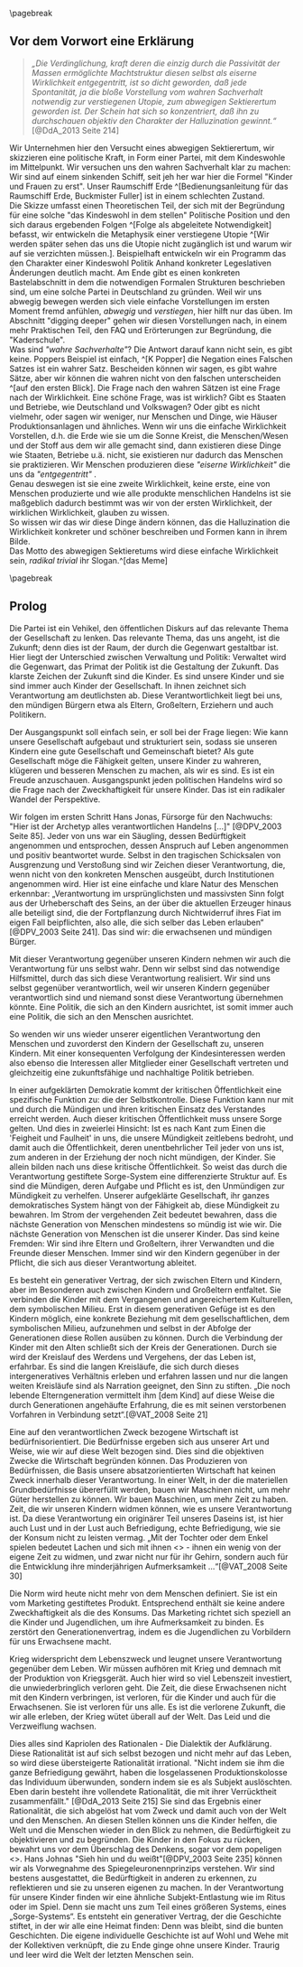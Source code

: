 \pagebreak

## Vor dem Vorwort eine Erklärung

> _„Die Verdinglichung, kraft deren die einzig durch die Passivität der Massen ermöglichte Machtstruktur diesen selbst als eiserne Wirklichkeit entgegentritt, ist so dicht geworden, daß jede Spontanität, ja die bloße Vorstellung vom wahren Sachverhalt notwendig zur verstiegenen Utopie, zum abwegigen Sektierertum geworden ist. Der Schein hat sich so konzentriert, daß ihn zu durchschauen objektiv den Charakter der Halluzination gewinnt.“_  [@DdA_2013 Seite 214]

Wir Unternehmen hier den Versucht eines abwegigen Sektierertum, wir skizzieren eine politische Kraft, in Form einer Partei, mit dem Kindeswohle im Mittelpunkt. Wir versuchen uns den wahren Sachverhalt klar zu machen: Wir sind auf einem sinkenden Schiff, seit jeh her war hier die Formel "Kinder und Frauen zu erst". Unser Raumschiff Erde ^[Bedienungsanleitung für das Raumschiff Erde, Buckmister Fuller] ist in einem schlechten Zustand.  
Die Skizze umfasst einen Theoretischen Teil, der sich mit der Begründung für eine solche "das Kindeswohl in dem  stellen" Politische Position und den sich daraus ergebenden Folgen ^[Folge als abgeleitete Notwendigkeit] befasst, wir entwickeln die Metaphysik einer verstiegene Utopie ^[Wir werden später sehen das uns die Utopie nicht zugänglich ist und warum wir auf sie verzichten müssen.]. Beispielhaft entwickeln wir ein Programm das den Charakter einer Kindeswohl Politik Anhand konkreter Legeslativen Änderungen deutlich macht. Am Ende gibt es einen konkreten Bastelabschnitt in dem die notwendigen Formalen Strukturen beschrieben sind, um eine solche Partei in Deutschland zu gründen. Weil wir uns abwegig bewegen werden sich viele einfache Vorstellungen im ersten Moment fremd anfühlen, _abwegig_ und _verstiegen_, hier hilft nur das üben. Im Abschnitt "digging deeper" gehen wir diesen Vorstellungen nach, in einem mehr Praktischen Teil, den FAQ und Erörterungen zur Begründung, die "Kaderschule".  
Was sind _"wahre Sachverhalte"_? Die Antwort darauf kann nicht sein, es gibt keine. Poppers Beispiel ist einfach, ^[K Popper] die Negation eines Falschen Satzes ist ein wahrer Satz. Bescheiden können wir sagen, es gibt wahre Sätze, aber wir können die wahren nicht von den falschen unterscheiden ^[auf den ersten Blick]. Die Frage nach den wahren Sätzen ist eine Frage nach der Wirklichkeit. Eine schöne Frage, was ist wirklich?
Gibt es Staaten und Betriebe, wie Deutschland und Volkswagen? Oder gibt es nicht vielmehr, oder sagen wir weniger, nur Menschen und Dinge, wie Häuser Produktionsanlagen und ähnliches. Wenn wir uns die einfache Wirklichkeit Vorstellen, d.h. die Erde wie sie um die Sonne Kreist, die Menschen/Wesen und der Stoff aus dem wir alle gemacht sind, dann existieren diese Dinge wie Staaten, Betriebe u.ä. nicht, sie existieren nur dadurch das Menschen sie praktizieren. Wir Menschen produzieren diese _"eiserne Wirklichkeit"_ die uns da _"entgegentritt"_ .  
Genau deswegen ist sie eine zweite Wirklichkeit, keine erste, eine von Menschen produzierte und wie alle produkte menschlichen Handelns ist sie maßgeblich dadurch bestimmt was wir von der ersten Wirklichkeit, der wirklichen Wirklichkeit, glauben zu wissen.  
So wissen wir das wir diese Dinge ändern können, das die Halluzination die Wirklichkeit konkreter und schöner beschreiben und Formen kann in ihrem Bilde.  
Das Motto des abwegigen Sektieretums wird diese einfache Wirklichkeit sein, *radikal trivial* ihr Slogan.^[das Meme] 

\pagebreak
## Prolog

Die Partei ist ein Vehikel, den öffentlichen Diskurs auf das relevante Thema der Gesellschaft zu lenken. Das relevante Thema, das uns angeht, ist die Zukunft; denn dies ist der Raum, der durch die Gegenwart gestaltbar ist. Hier liegt der Unterschied zwischen Verwaltung und Politik: Verwaltet wird die Gegenwart, das Primat der Politik ist die Gestaltung der Zukunft. Das klarste Zeichen der Zukunft sind die Kinder. Es sind unsere Kinder und sie sind immer auch Kinder der Gesellschaft. In ihnen zeichnet sich Verantwortung am deutlichsten ab. Diese Verantwortlichkeit liegt bei uns, den mündigen Bürgern etwa als Eltern, Großeltern, Erziehern und auch Politikern.

Der Ausgangspunkt soll einfach sein, er soll bei der Frage liegen: Wie kann unsere Gesellschaft aufgebaut und strukturiert sein, sodass sie unseren Kindern eine gute Gesellschaft und Gemeinschaft bietet? Als gute Gesellschaft möge die Fähigkeit gelten, unsere Kinder zu wahreren, klügeren und besseren Menschen zu machen, als wir es sind. Es ist ein Freude anzuschauen. Ausgangspunkt jeden politischen Handelns wird so die Frage nach der Zweckhaftigkeit für unsere Kinder. Das ist ein radikaler Wandel der Perspektive.

Wir folgen im ersten Schritt Hans Jonas, Fürsorge für den Nachwuchs: "Hier ist der Archetyp alles verantwortlichen Handelns [...]" [@DPV_2003 Seite 85]. Jeder von uns war ein Säugling, dessen Bedürftigkeit angenommen und entsprochen, dessen Anspruch auf Leben angenommen und positiv beantwortet wurde. Selbst in den tragischen Schicksalen von Ausgrenzung und Verstoßung sind wir Zeichen dieser Verantwortung, die, wenn nicht von den konkreten Menschen ausgeübt, durch Institutionen angenommen wird. Hier ist eine einfache und klare Natur des Menschen erkennbar: „Verantwortung im ursprünglichsten und massivsten Sinn folgt aus der Urheberschaft des Seins, an der über die aktuellen Erzeuger hinaus alle beteiligt sind, die der Fortpflanzung durch Nichtwiderruf ihres Fiat im eigen Fall beipflichten, also alle, die sich selber das Leben erlauben“ [@DPV_2003 Seite 241]. Das sind wir: die erwachsenen und mündigen Bürger.

Mit dieser Verantwortung gegenüber unseren Kindern nehmen wir auch die Verantwortung für uns selbst wahr. Denn wir selbst sind das notwendige Hilfsmittel, durch das sich diese Verantwortung realisiert. Wir sind uns selbst gegenüber verantwortlich, weil wir unseren Kindern gegenüber verantwortlich sind und niemand sonst diese Verantwortung übernehmen könnte. Eine Politik, die sich an den Kindern ausrichtet, ist somit immer auch eine Politik, die sich an den Menschen ausrichtet.

So wenden wir uns wieder unserer eigentlichen Verantwortung den Menschen und zuvorderst den Kindern der Gesellschaft zu, unseren Kindern. Mit einer konsequenten Verfolgung der Kindesinteressen werden also ebenso die Interessen aller Mitglieder einer Gesellschaft vertreten und gleichzeitig eine zukunftsfähige und nachhaltige Politik betrieben.

In einer aufgeklärten Demokratie kommt der kritischen Öffentlichkeit eine spezifische Funktion zu: die der Selbstkontrolle. Diese Funktion kann nur mit und durch die Mündigen und ihren kritischen Einsatz des Verstandes erreicht werden. Auch dieser kritischen Öffentlichkeit muss unsere Sorge gelten. Und dies in zweierlei Hinsicht: Ist es nach Kant zum Einen die 'Feigheit und Faulheit' in uns, die unsere Mündigkeit zeitlebens bedroht, und damit auch die Öffentlichkeit, deren unentbehrlicher Teil jeder von uns ist, zum anderen in der Erziehung der noch nicht mündigen, der Kinder. Sie allein bilden nach uns diese kritische Öffentlichkeit. So weist das durch die Verantwortung gestiftete Sorge-System eine differenzierte Struktur auf. Es sind die Mündigen, deren Aufgabe und Pflicht es ist, den Unmündigen zur Mündigkeit zu verhelfen. Unserer aufgeklärte Gesellschaft, ihr ganzes demokratisches System hängt von der Fähigkeit ab, diese Mündigkeit zu bewahren. Im Strom der vergehenden Zeit bedeutet bewahren, dass die nächste Generation von Menschen mindestens so mündig ist wie wir. Die nächste Generation von Menschen ist die unserer Kinder. Das sind keine Fremden: Wir sind ihre Eltern und Großeltern, ihrer Verwandten und die Freunde dieser Menschen. Immer sind wir den Kindern gegenüber in der Pflicht, die sich aus dieser Verantwortung ableitet.

Es besteht ein generativer Vertrag, der sich zwischen Eltern und Kindern, aber im Besonderen auch zwischen Kindern und Großeltern entfaltet. Sie verbinden die Kinder mit dem Vergangenen und angereichertem Kulturellen, dem symbolischen Milieu. Erst in diesem generativen Gefüge ist es den Kindern möglich, eine konkrete Beziehung mit dem gesellschaftlichen, dem symbolischen Milieu, aufzunehmen und selbst in der Abfolge der Generationen diese Rollen ausüben zu können. Durch die Verbindung der Kinder mit den Alten schließt sich der Kreis der Generationen. Durch sie wird der Kreislauf des Werdens und Vergehens, der das Leben ist, erfahrbar. Es sind die langen Kreisläufe, die sich durch dieses intergeneratives Verhältnis erleben und erfahren lassen und nur die langen weiten Kreisläufe sind als Narration geeignet, den Sinn zu stiften. „Die noch lebende Elterngeneration vermittelt ihm [dem Kind] auf diese Weise die durch Generationen angehäufte Erfahrung, die es mit seinen verstorbenen Vorfahren in Verbindung setzt“.[@VAT_2008 Seite 21]

Eine auf den verantwortlichen Zweck bezogene Wirtschaft ist bedürfnisorientiert. Die Bedürfnisse ergeben sich aus unserer Art und Weise, wie wir auf diese Welt bezogen sind. Dies sind die objektiven Zwecke die Wirtschaft begründen können. Das Produzieren von Bedürfnissen, die Basis unsere absatzorientierten Wirtschaft hat keinen Zweck innerhalb dieser Verantwortung. In einer Welt, in der die materiellen Grundbedürfnisse übererfüllt werden, bauen wir Maschinen nicht, um mehr Güter herstellen zu können. Wir bauen Maschinen, um mehr Zeit zu haben. Zeit, die wir unseren Kindern widmen können, wie es unsere Verantwortung ist. Da diese Verantwortung ein originärer Teil unseres Daseins ist, ist hier auch Lust und in der Lust auch Befriedigung, echte Befriedigung, wie sie der Konsum nicht zu leisten vermag. „Mit der Tochter oder dem Enkel spielen bedeutet Lachen und sich mit ihnen <<die Zeit zu vertreiben>> - ihnen ein wenig von der eigene Zeit zu widmen, und zwar nicht nur für ihr Gehirn, sondern auch für die Entwicklung ihre minderjährigen Aufmerksamkeit ...“[@VAT_2008 Seite 30]

Die Norm wird heute nicht mehr von dem Menschen definiert. Sie ist ein vom Marketing gestiftetes Produkt. Entsprechend enthält sie keine andere Zweckhaftigkeit als die des Konsums. Das Marketing richtet sich speziell an die Kinder und Jugendlichen, um ihre Aufmerksamkeit zu binden. Es zerstört den Generationenvertrag, indem es die Jugendlichen zu Vorbildern für uns Erwachsene macht.

Krieg widerspricht dem Lebenszweck und leugnet unsere Verantwortung gegenüber dem Leben. Wir müssen aufhören mit Krieg und demnach mit der Produktion von Kriegsgerät. Auch hier wird so viel Lebenszeit investiert, die unwiederbringlich verloren geht. Die Zeit, die diese Erwachsenen nicht mit den Kindern verbringen, ist verloren, für die Kinder und auch für die Erwachsenen. Sie ist verloren für uns alle. Es ist die verlorene Zukunft, die wir alle erleben, der Krieg wütet überall auf der Welt. Das Leid und die Verzweiflung wachsen.

Dies alles sind Kapriolen des Rationalen - Die Dialektik der Aufklärung. Diese Rationalität ist auf sich selbst bezogen und nicht mehr auf das Leben, so wird diese übersteigerte Rationalität irrational. "Nicht indem sie ihm die ganze Befriedigung gewährt, haben die losgelassenen Produktionskolosse das Individuum überwunden, sondern indem sie es als Subjekt auslöschten. Eben darin besteht ihre vollendete Rationalität, die mit ihrer Verrücktheit zusammenfällt." [@DdA_2013 Seite 215] Sie sind das Ergebnis einer Rationalität, die sich abgelöst hat vom Zweck und damit auch von der Welt und den Menschen. An diesen Stellen können uns die Kinder helfen, die Welt und die Menschen wieder in den Blick zu nehmen, die Bedürftigkeit zu objektivieren und zu begründen. Die Kinder in den Fokus zu rücken, bewahrt uns vor dem Überschlag des Denkens, sogar vor dem popeligen <<eigenen Vorteil>>. Hans Johnas "Sieh hin und du weißt"[@DPV_2003 Seite 235] können wir als Vorwegnahme des Spiegeleuronennprinzips verstehen. Wir sind bestens ausgestattet, die Bedürftigkeit in anderen zu erkennen, zu reflektieren und sie zu unseren eigenen zu machen. In der Verantwortung für unsere Kinder finden wir eine ähnliche Subjekt-Entlastung wie im Ritus oder im Spiel. Denn sie macht uns zum Teil eines größeren Systems, eines „Sorge-Systems“. Es entsteht ein generativer Vertrag, der die Geschichte stiftet, in der wir alle eine Heimat finden: Denn was bleibt, sind die bunten Geschichten. Die eigene individuelle Geschichte ist auf Wohl und Wehe mit der Kollektiven verknüpft, die zu Ende ginge ohne unsere Kinder. Traurig und leer wird die Welt der letzten Menschen sein.
